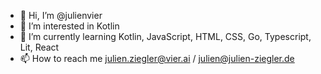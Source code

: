 - 👋 Hi, I’m @julienvier
- 👀 I’m interested in Kotlin
- 🌱 I’m currently learning Kotlin, JavaScript, HTML, CSS, Go, Typescript, Lit, React
- 📫 How to reach me julien.ziegler@vier.ai / julien@julien-ziegler.de

<!---
julienvier/julienvier is a ✨ special ✨ repository because its `README.md` (this file) appears on your GitHub profile.
You can click the Preview link to take a look at your changes.
--->
